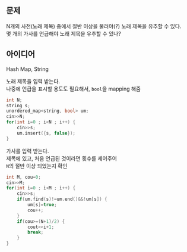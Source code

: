 ## 문제
N개의 사전(노래 제목) 중에서 절반 이상을 불러야(?) 노래 제목을 유추할 수 있다.  
몇 개의 가사를 언급해야 노래 제목을 유추할 수 있나?

## 아이디어
Hash Map, String

노래 제목을 입력 받는다.  
나중에 언급을 표시할 용도도 필요해서, `bool`을 mapping 해줌
```cpp
int N;
string s;
unordered_map<string, bool> um;
cin>>N;
for(int i=0 ; i<N ; i++) {
	cin>>s;
	um.insert({s, false});
}
```
가사를 입력 받는다.  
제목에 있고, 처음 언급된 것이라면 횟수를 세어주어  
`N`의 절반 이상 되었는지 확인
```cpp
int M, cou=0;
cin>>M;
for(int i=0 ; i<M ; i++) {
	cin>>s;
	if(um.find(s)!=um.end()&&!um[s]) {
		um[s]=true;
		cou++;
	}
	if(cou>=(N+1)/2) {
		cout<<i+1;
		break;
	}
}
```